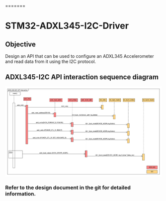 =======
# STM32-ADXL345-I2C-Driver

## Objective
Design an API that can be used to configure an ADXL345 Accelerometer and read data from it using the I2C protocol.

## ADXL345-I2C API interaction sequence diagram
![Model](https://github.com/Kaushik093/STM32-ADXL345-I2C-Driver/blob/main/I2C_Sequence.png)

### Refer to the design document in the git for detailed information.
